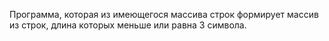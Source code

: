 Программа, которая из имеющегося массива строк 
формирует массив из строк, 
длина которых меньше или равна 3 символа. 